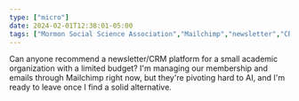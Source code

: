 ```yaml
---
type: ["micro"]
date: 2024-02-01T12:38:01-05:00
tags: ["Mormon Social Science Association","Mailchimp","newsletter","CRM"]
---
```

Can anyone recommend a newsletter/CRM platform for a small academic organization with a limited budget? I'm managing our membership and emails through Mailchimp right now, but they're pivoting hard to AI, and I'm ready to leave once I find a solid alternative.
